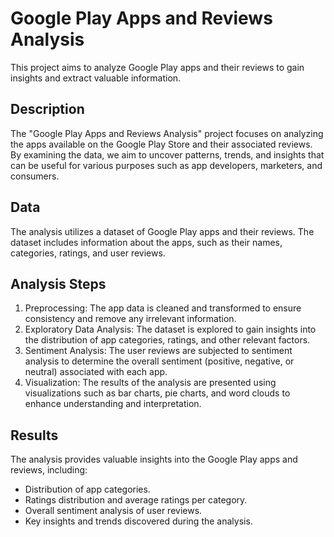# Google Play Apps and Reviews Analysis

This project aims to analyze Google Play apps and their reviews to gain insights and extract valuable information.

## Description

The "Google Play Apps and Reviews Analysis" project focuses on analyzing the apps available on the Google Play Store and their associated reviews. By examining the data, we aim to uncover patterns, trends, and insights that can be useful for various purposes such as app developers, marketers, and consumers.

## Data

The analysis utilizes a dataset of Google Play apps and their reviews. The dataset includes information about the apps, such as their names, categories, ratings, and user reviews.

## Analysis Steps

1. Preprocessing: The app data is cleaned and transformed to ensure consistency and remove any irrelevant information.
2. Exploratory Data Analysis: The dataset is explored to gain insights into the distribution of app categories, ratings, and other relevant factors.
3. Sentiment Analysis: The user reviews are subjected to sentiment analysis to determine the overall sentiment (positive, negative, or neutral) associated with each app.
4. Visualization: The results of the analysis are presented using visualizations such as bar charts, pie charts, and word clouds to enhance understanding and interpretation.

## Results
The analysis provides valuable insights into the Google Play apps and reviews, including:

- Distribution of app categories.
- Ratings distribution and average ratings per category.
- Overall sentiment analysis of user reviews.
- Key insights and trends discovered during the analysis.
